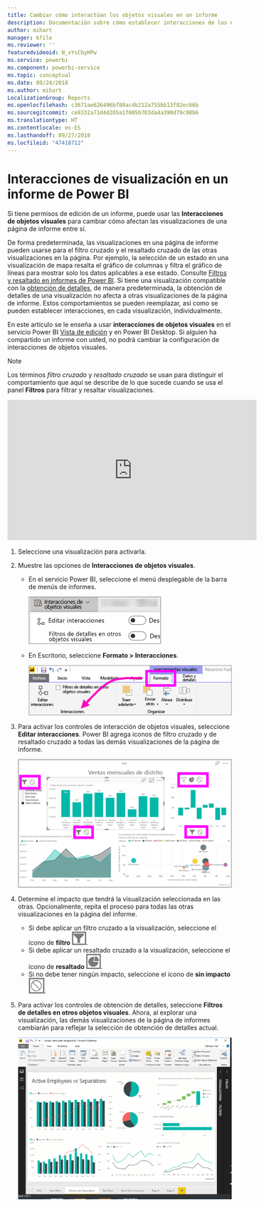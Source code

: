 ```yaml
---
title: Cambiar cómo interactúan los objetos visuales en un informe
description: Documentación sobre cómo establecer interacciones de los objetos visuales en un informe de Microsoft Power BI y en un informe de Power BI Desktop.
author: mihart
manager: kfile
ms.reviewer: ''
featuredvideoid: N_xYsCbyHPw
ms.service: powerbi
ms.component: powerbi-service
ms.topic: conceptual
ms.date: 09/24/2018
ms.author: mihart
LocalizationGroup: Reports
ms.openlocfilehash: c3671ae626496bf80ac4b212a755bb13f82ec66b
ms.sourcegitcommit: ce8332a71d4d205a1f005b703da4a390d79c98b6
ms.translationtype: HT
ms.contentlocale: es-ES
ms.lasthandoff: 09/27/2018
ms.locfileid: "47418712"
---
```

# <a name="visualization-interactions-in-a-power-bi-report"></a>Interacciones de visualización en un informe de Power BI
Si tiene permisos de edición de un informe, puede usar las **Interacciones de objetos visuales** para cambiar cómo afectan las visualizaciones de una página de informe entre sí. 

De forma predeterminada, las visualizaciones en una página de informe pueden usarse para el filtro cruzado y el resaltado cruzado de las otras visualizaciones en la página.
Por ejemplo, la selección de un estado en una visualización de mapa resalta el gráfico de columnas y filtra el gráfico de líneas para mostrar solo los datos aplicables a ese estado.
Consulte [Filtros y resaltado en informes de Power BI](power-bi-reports-filters-and-highlighting.md). Si tiene una visualización compatible con la [obtención de detalles](consumer/end-user-drill.md), de manera predeterminada, la obtención de detalles de una visualización no afecta a otras visualizaciones de la página de informe. Estos comportamientos se pueden reemplazar, así como se pueden establecer interacciones, en cada visualización, individualmente.

En este artículo se le enseña a usar **interacciones de objetos visuales** en el servicio Power BI [Vista de edición](service-interact-with-a-report-in-editing-view.md) y en Power BI Desktop. Si alguien ha compartido un informe con usted, no podrá cambiar la configuración de interacciones de objetos visuales.

> [!NOTE]
> Los términos *filtro cruzado* y *resaltado cruzado* se usan para distinguir el comportamiento que aquí se describe de lo que sucede cuando se usa el panel **Filtros** para filtrar y resaltar visualizaciones.  
> 
> 

<iframe width="560" height="315" src="https://www.youtube.com/embed/N_xYsCbyHPw?list=PL1N57mwBHtN0JFoKSR0n-tBkUJHeMP2cP" frameborder="0" allowfullscreen></iframe>

1. Seleccione una visualización para activarla.  
2. Muestre las opciones de **Interacciones de objetos visuales**.
    - En el servicio Power BI, seleccione el menú desplegable de la barra de menús de informes.

       ![Menú desplegable de interacciones de un objeto visual](media/service-reports-visual-interactions/power-bi-visual-interaction.png)

    - En Escritorio, seleccione **Formato > Interacciones**.

        ![Selección de Formato e Interacciones](media/service-reports-visual-interactions/pbi-visual-interaction-desktop.png)

3. Para activar los controles de interacción de objetos visuales, seleccione **Editar interacciones**. Power BI agrega iconos de filtro cruzado y de resaltado cruzado a todas las demás visualizaciones de la página de informe.
   
    ![Informe con interacciones de un objeto visual activadas](media/service-reports-visual-interactions/power-bi-icons-on.png)
3. Determine el impacto que tendrá la visualización seleccionada en las otras.  Opcionalmente, repita el proceso para todas las otras visualizaciones en la página del informe.
   
   * Si debe aplicar un filtro cruzado a la visualización, seleccione el icono de **filtro** ![icono de filtro](media/service-reports-visual-interactions/pbi-filter-icon-outlined.png).
   * Si debe aplicar un resaltado cruzado a la visualización, seleccione el icono de **resaltado** ![icono de resaltado](media/service-reports-visual-interactions/pbi-highlight-icon-outlined.png).
   * Si no debe tener ningún impacto, seleccione el icono de **sin impacto** ![icono de sin impacto](media/service-reports-visual-interactions/pbi-noimpact-icon-outlined.png).

4. Para activar los controles de obtención de detalles, seleccione **Filtros de detalles en otros objetos visuales**.  Ahora, al explorar una visualización, las demás visualizaciones de la página de informes cambiarán para reflejar la selección de obtención de detalles actual. 

   ![Vídeo de la activación de los controles de obtención de detalles](media/service-reports-visual-interactions/drill2.gif)

